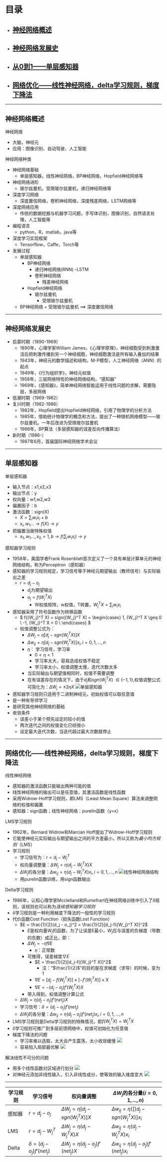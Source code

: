 # 目录 #

- ## [神经网络概述](#L1)
- ## [神经网络发展史](#L2)
- ## [从0到1——单层感知器](#L3)
- ## [网络优化——线性神经网络，delta学习规则，梯度下降法](#L4)

********

<h2 id='L1'>神经网络概述</h2>

神经网络
- 大脑，神经元
- 应用：图像识别、自动驾驶、人工智能

神经网络种类
- 神经网络基础
    - 单层感知器，线性神经网络，BP神经网络，Hopfield神经网络等
- 神经网络进阶
    - 玻尔兹曼机，受限玻尔兹曼机，递归神经网络等
- 深度学习网络
    - 深度置信网络，卷积神经网络，深度残差网络，LSTM网络等
- 深度网络应用
    - 传统的数据挖掘与机器学习问题，手写体识别，图像识别，自然语言处理，人工智能等
- 编程语言
    - python，R，matlab，java等
- 深度学习实现框架
    - Tensorflow，Caffe，Torch等
- 发展过程
    - 单层感知器
        - BP神经网络
            - 递归神经网络(RNN)
                -LSTM
            - 卷积神经网络
                - 残差神经网络
        - Hopfield神经网络
            - 玻尔兹曼机
                - 受限玻尔兹曼机
    - BP神经网络 + 受限玻尔兹曼机 ==> 深度置信网络

********

<h2 id='L2'>神经网络发展史</h2>

- 启蒙时期（1890-1969）
    - 1890年，心理学家William James，《心理学原理》，神经细胞受到刺激激活后把刺激传播到另一个神经细胞，神经细胞激活是所有输入叠加的结果
    - 1943年，神经元的数学描述和结构，M-P模型，人工神经网络（ANN）的起点
    - 1949年，《行为组织学》，神经元权值
    - 1958年，三层网络特性的神经网络结构，“感知器”
    - 1969年，《感知器》，简单神经网络智能运用于线性问题的求解，需要隐层，多层网络
- 低潮时期（1969-1982）
- 复兴时期（1982-1986）
    - 1982年，Hopfield提出Hopfield神经网络，引用了物理学的分析方法
    - 1985年，借助统计物理学的概念和方法，提出了一种随机网络模型——玻尔兹曼机。一年后改进为受限玻尔兹曼机
    - 1986年，BP算法（多层感知器的误差反向传播算法）
- 新时期（1986-）
    - 1987年6月，首届国际神经网络学术会议

********

<h2 id='L3'>单层感知器</h2>

单层感知器
- 输入节点：x1,x2,x3
- 输出节点：y
- 权向量：w1,w2,w3
- 偏置因子：b
- 激活函数：sign(X)
    - $X = \sum_i{w_i x_i + b}$
    - $x_i,w_1... \rightarrow f(X) \rightarrow y$
- 把偏置当做特殊权值
    - $x_1,w_1...,x_0=1,b \rightarrow f(\sum_i{w_i x_i}) \rightarrow y$

感知器学习规则
- 1958年，美国学者Frank Rosenblatt首次定义了一个具有单层计算单元的神经网络结构，称为Perceptron（感知器）
- 感知器的学习规则规定，学习信号等于神经元期望输出（教师信号）与实际输出之差
    - $r = d_j - o_j$
        - $d_j$为期望输出
        - $o_j = f({W_j}^T X)$
            - W权值矩阵，w权值，T转置，${W_j}^T X = \sum_i{w_i x_i}$
- 感知器采用了符号函数作为转移函数
    - $
    f({W_j}^T X) = sign({W_j}^T X) 
    = \begin{cases}
        1, {W_j}^T X \geq 0 \\
        -1, {W_j}^T X < 0 \\
    \end{cases}
    $
    - 权值调整公式为：
        - $\Delta W_j = \eta \left[d_j - sgn({W_j}^T X)\right] X$
        - $\Delta w_{ij} = \eta \left[d_j - sgn({W_j}^T X)\right] x_i, i=0,1,...,n$
        - $\eta$： 学习信号，学习率
            - $0 < \eta < 1$
            - 学习率太大，容易造成权值不稳定
            - 学习率太小，权值调整太慢，迭代次数太多
        - 当实际输出与期望值相同时，权值不需要调整
        - 在有误差存在的情况下，由于$d_j$和$sgn({W_j}^T X)$ $\in \{-1,1\}$,权值调整公式可简化为：$\Delta W_j = \pm 2\eta X$
![单层感知器](./pic/单层感知器.png)
- 感知器学习规则只适用于二进制神经元，初始权值可以取任意值
- 是一种有导师学习
- 是研究其他神经网络的基础
- 收敛条件
    - 误差小于某个预先设定的较小的值
    - 两次迭代之间的权值变化已经很小
    - 设定最大迭代次数，当迭代超过最大次数就停止

********

<h2 id='L4'>网络优化——线性神经网络，delta学习规则，梯度下降法</h2>

线性神经网络
- 感知器的激活函数只能输出两种可能的值
- 线性神经网络的输出可以是任意值，其激活函数是线性函数
- 采用Widrow-Hoff学习规则，即LMS（Least Mean Square）算法来调整网络的权值和偏置
- 感知器：sign函数；线性神经网络：purelin函数（y=x）

LMS学习规则
- 1962年，Bernard Widrow和Marcian Hoff提出了Widrow-Hoff学习规则
- 它能使神经元实际输出与期望输出之间的平方差最小，所以又称为*最小均方规则*（LMS）
- 学习规则
    - 学习信号为：$r = d_j - {W_j}^T$
    - 权向量调整量：$\Delta W_j = \eta (d_j - {W_j}^T X) X$
    - $\Delta W_j$的各分量：$\Delta w_{ij} = \eta (d_j - {W_j}^T X) x_i, i=0,1,...,n$
![线性神经网络结构](./pic/线性神经网络.png)
    - 用purelin函数训练，用sign函数输出

Delta学习规则
- 1986年，认知心理学家Mcclelland和Rumelhart在神经网络训练中引入了$\delta$规则，该规则也可以称为*连续感知器学习规则*
- $\delta$学习规则是一种利用梯度下降法的一般性的学习规则
- 代价函数Cost Function（损失函数Lost Function）
    - $E = \frac{1}{2}(d_j - o_j)^2 = \frac{1}{2}[d_j-f({W_j}^T X)]^2$
        - $E$是权向量$W_j$的函数，为了让误差E最小，$W_j$应与误差的负梯度（导数的负数）成正比，即：
        - $\Delta W_j = -\eta \nabla E$
            - $\eta$：正常数
        - 可推得，误差梯度$\nabla E$
            - $E = \frac{1}{2}[d_j-f({W_j}^T X)]^2$
                - 注：“$\frac{1}{2}$”的目的是在求梯度（求导）的时候，变为1
            - $\nabla E = [d_j - f({W_j}^T X)] \times[-f'({W_j}^T X)] \times X$
            - $\nabla E = -(d_j - o_j)f'({W_j}^T X) X$
        - 带入得到，权值调整计算公式
    - $\Delta W_j = \eta (d_j - o_j) f'(net_j) X$
    - 学习信号：$\delta = (d_j - o_j) f'(net_j)$
    - $\Delta W_j$的各分量：$\Delta w_{ij} = \eta (d_j - o_j) f'(net_j) x_i, i=0,1,...,n$
- LMS学习规则是Delta学习规则的特殊情况，即$f({W_j}^T X) = {W_j}^T X$
- $\delta$学习规则可推广到多层前馈网络中，权值可初始化为任意值
- 梯度下降法的问题
    - 学习率难以选取，太大会产生震荡，太小收敛缓慢
        ![](./pic/梯度下降法——学习率选取.png)
    - 容易陷入局部最优解
        ![](./pic/梯度下降法——局部最优解.png)
    
解决线性不可分的问题
- 用多个线性函数对区域进行划分
    ![](./pic/线性不可分——多线性函数.png)
- 对神经元添加非线性输入，引入非线性成分，使等效的输入维度变大
    ![](./pic/线性不可分——引入非线性.png)




----------

学习规则|学习信号|权向量调整|$\Delta W_j$的各分量($i=0,1,...,n$)
-------|-------|---------|--------------------
感知器|$r = d_j - o_j$|$\Delta W_j = \eta \left[d_j - sgn({W_j}^T X)\right] X$|$\Delta w_{ij} = \eta (\left[)d_j - sgn({W_j}^T X)\right] x_i$
LMS|$r = d_j - {W_j}^T$|$\Delta W_j = \eta (d_j - {W_j}^T X) X$|$\Delta w_{ij} = \eta (d_j - {W_j}^T X) x_i$
Delta|$\delta = (d_j - o_j) f'(net_j)$|$\Delta W_j = \eta (d_j - o_j) f'(net_j) X$|$\Delta w_{ij} = \eta (d_j - o_j) f'(net_j) x_i$

